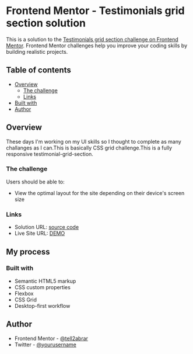 # Frontend Mentor - Testimonials grid section solution

This is a solution to the [Testimonials grid section challenge on Frontend Mentor](https://www.frontendmentor.io/challenges/testimonials-grid-section-Nnw6J7Un7). Frontend Mentor challenges help you improve your coding skills by building realistic projects. 

## Table of contents

- [Overview](#overview)
  - [The challenge](#the-challenge)
  - [Links](#links)
- [Built with](#built-with)
- [Author](#author)


## Overview

These days I'm working on my UI skills so I thought to complete as many challanges as I can.This is basically CSS grid challenge.This is a fully responsive testimonial-grid-section.

### The challenge

Users should be able to:

- View the optimal layout for the site depending on their device's screen size


### Links

- Solution URL: [source code](https://github.com/tell2abrar/Frontend-Mentor---Testimonials-grid-section-solution)
- Live Site URL: [DEMO](https://tell2abrar.github.io/Frontend-Mentor---Testimonials-grid-section-solution/)

## My process

### Built with

- Semantic HTML5 markup
- CSS custom properties
- Flexbox
- CSS Grid
- Desktop-first workflow


## Author

- Frontend Mentor - [@tell2abrar](https://www.frontendmentor.io/profile/tell2abrar)
- Twitter - [@yourusername](https://www.twitter.com/yourusername)


